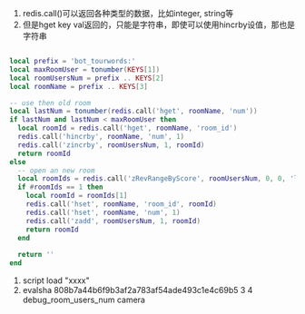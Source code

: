 1. redis.call()可以返回各种类型的数据，比如integer, string等
2. 但是hget key val返回的，只能是字符串，即使可以使用hincrby设值，那也是字符串



```lua

local prefix = 'bot_tourwords:'
local maxRoomUser = tonumber(KEYS[1])
local roomUsersNum = prefix .. KEYS[2]
local roomName = prefix .. KEYS[3]

-- use then old room
local lastNum = tonumber(redis.call('hget', roomName, 'num'))
if lastNum and lastNum < maxRoomUser then
  local roomId = redis.call('hget', roomName, 'room_id')  
  redis.call('hincrby', roomName, 'num', 1)
  redis.call('zincrby', roomUsersNum, 1, roomId)
  return roomId
else
  -- open an new room
  local roomIds = redis.call('zRevRangeByScore', roomUsersNum, 0, 0, 'limit', 0, 1)
  if #roomIds == 1 then
    local roomId = roomIds[1]
    redis.call('hset', roomName, 'room_id', roomId)
    redis.call('hset', roomName, 'num', 1)
    redis.call('zadd', roomUsersNum, 1, roomId)
    return roomId
  end
  
  return ''
end

```



1. script load "xxxx"
2. evalsha 808b7a44b6f9b3af2a783af54ade493c1e4c69b5 3 4 debug_room_users_num camera